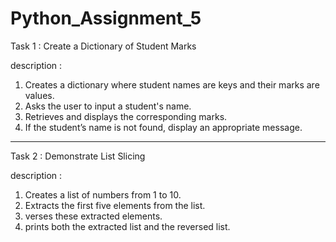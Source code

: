 # Python_Assignment_5

Task 1 : Create a Dictionary of Student Marks

   description :  
   
   1. Creates a dictionary where student names are keys and their marks are values.
   2. Asks the user to input a student's name.
   3. Retrieves and displays the corresponding marks.
   4. If the student’s name is not found, display an appropriate message.


__________________________________________________________________________________________________________________________________________


Task 2 : Demonstrate List Slicing 

   description :
   
   1.   Creates a list of numbers from 1 to 10.
   2.   Extracts the first five elements from the list.
   3.   verses these extracted elements.
   4.   prints both the extracted list and the reversed list.


                   
